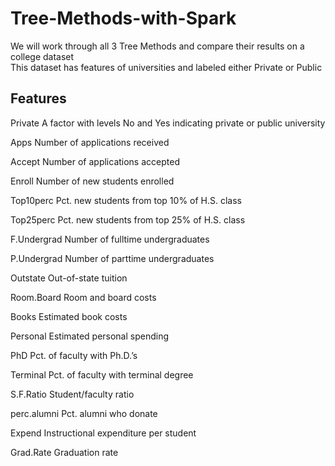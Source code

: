 # Tree-Methods-with-Spark

We will work through all 3 Tree Methods and compare their results on a college dataset </br>
This dataset has features of universities and labeled either Private or Public</br>

<h2> Features </h2>
<p>Private A factor with levels No and Yes indicating private or public university</p>
<p>Apps Number of applications received</p>
<p>Accept Number of applications accepted</p>
<p>Enroll Number of new students enrolled</p>
<p>Top10perc Pct. new students from top 10% of H.S. class</p>
<p>Top25perc Pct. new students from top 25% of H.S. class</p>
<p>F.Undergrad Number of fulltime undergraduates</p>
<p>P.Undergrad Number of parttime undergraduates</p>
<p>Outstate Out-of-state tuition</p>
<p>Room.Board Room and board costs</p>
<p>Books Estimated book costs</p>
<p>Personal Estimated personal spending</p>
<p>PhD Pct. of faculty with Ph.D.’s</p>
<p>Terminal Pct. of faculty with terminal degree</p>
<p>S.F.Ratio Student/faculty ratio</p>
<p>perc.alumni Pct. alumni who donate</p>
<p>Expend Instructional expenditure per student</p>
<p>Grad.Rate Graduation rate</p>
